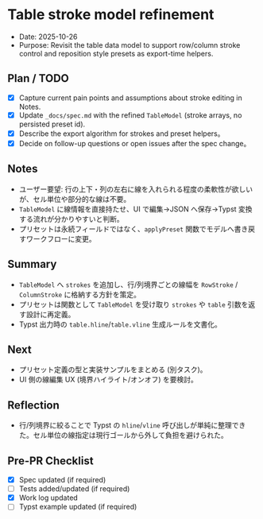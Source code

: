 # Table stroke model refinement

- Date: 2025-10-26
- Purpose: Revisit the table data model to support row/column stroke control and reposition style presets as export-time helpers.

## Plan / TODO
- [x] Capture current pain points and assumptions about stroke editing in Notes.
- [x] Update `_docs/spec.md` with the refined `TableModel` (stroke arrays, no persisted preset id).
- [x] Describe the export algorithm for strokes and preset helpers。
- [x] Decide on follow-up questions or open issues after the spec change。

## Notes
- ユーザー要望: 行の上下・列の左右に線を入れられる程度の柔軟性が欲しいが、セル単位や部分的な線は不要。
- `TableModel` に線情報を直接持たせ、UI で編集→JSON へ保存→Typst 変換する流れが分かりやすいと判断。
- プリセットは永続フィールドではなく、`applyPreset` 関数でモデルへ書き戻すワークフローに変更。

## Summary
- `TableModel` へ `strokes` を追加し、行/列境界ごとの線幅を `RowStroke` / `ColumnStroke` に格納する方針を策定。
- プリセットは関数として `TableModel` を受け取り `strokes` や `table` 引数を返す設計に再定義。
- Typst 出力時の `table.hline`/`table.vline` 生成ルールを文書化。

## Next
- プリセット定義の型と実装サンプルをまとめる (別タスク)。
- UI 側の線編集 UX (境界ハイライト/オンオフ) を要検討。

## Reflection
- 行/列境界に絞ることで Typst の `hline`/`vline` 呼び出しが単純に整理できた。セル単位の線指定は現行ゴールから外して負担を避けられた。

## Pre-PR Checklist
- [x] Spec updated (if required)
- [ ] Tests added/updated (if required)
- [x] Work log updated
- [ ] Typst example updated (if required)
